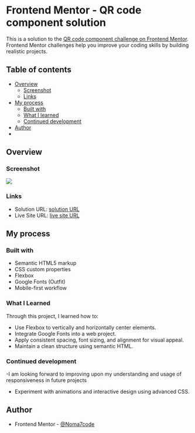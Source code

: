 # Frontend Mentor - QR code component solution

This is a solution to the [QR code component challenge on Frontend Mentor](https://www.frontendmentor.io/challenges/qr-code-component-iux_sIO_H). Frontend Mentor challenges help you improve your coding skills by building realistic projects.

## Table of contents

- [Overview](#overview)
  - [Screenshot](#screenshot)
  - [Links](#links)
- [My process](#my-process)
  - [Built with](#built-with)
  - [What I learned](#what-i-learned)
  - [Continued development](#continued-development)
- [Author](#author)
-

## Overview

### Screenshot

![](../frontend-mentor-qr-code-project/../frontend-mentor-qr-code-project/Challenge-1/qr-code-component-main/Solution/screenshot.png)

### Links

- Solution URL: [solution URL ](https://github.com/Noma7code/frontend-mentor-qr-code-project.git)
- Live Site URL: [live site URL ](https://frontend-mentor-qr-code-project-nu.vercel.app/)

## My process

### Built with

- Semantic HTML5 markup
- CSS custom properties
- Flexbox
- Google Fonts (Outfit)
- Mobile-first workflow

### What I Learned

Through this project, I learned how to:

- Use Flexbox to vertically and horizontally center elements.
- Integrate Google Fonts into a web project.
- Apply consistent spacing, font sizing, and alignment for visual appeal.
- Maintain a clean structure using semantic HTML.

### Continued development

-I am looking forward to improving upon my understanding and usage of responsiveness in future projects

- Experiment with animations and interactive design using advanced CSS.

## Author

- Frontend Mentor - [@Noma7code](https://www.frontendmentor.io/profile/Noma7code)
